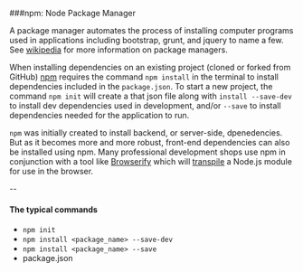 ###npm: Node Package Manager

A package manager automates the process of installing computer programs used in applications including bootstrap, grunt, and jquery to name a few. See [wikipedia](https://en.wikipedia.org/wiki/Package_manager) for more information on package managers.

When installing dependencies on an existing project (cloned or forked from GitHub) [npm](https://www.npmjs.com/) requires the command `npm install` in the terminal to install dependencies included in the `package.json`. To start a new project, the command `npm init` will create a that json file along with `install --save-dev` to install dev dependencies used in development, and/or `--save` to install dependencies needed for the application to run.

`npm` was initially created to install backend, or server-side, dpenedencies. But as it becomes more and more robust, front-end dependencies can also be installed using npm. Many professional development shops use npm in conjunction with a tool like [Browserify](http://browserify.org/) which will [transpile](https://en.wikipedia.org/wiki/Source-to-source_compiler) a Node.js module for use in the browser.

--

#### The typical commands 
* `npm init`
* `npm install <package_name> --save-dev`
* `npm install <package_name> --save`
* package.json

